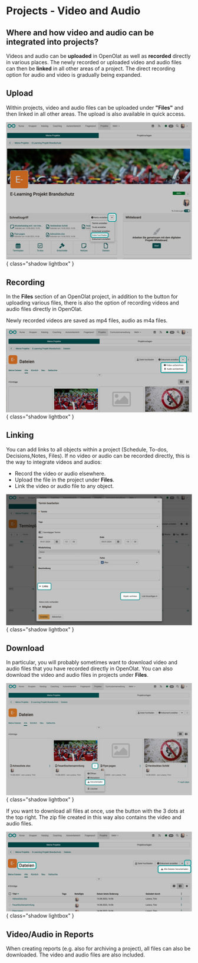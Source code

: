 # Projects - Video and Audio

## Where and how video and audio can be integrated into projects?

Videos and audio can be **uploaded** in OpenOlat as well as **recorded** directly in various places. The newly recorded or uploaded video and audio files can then be **linked** in all other areas of a project. 
The direct recording option for audio and video is gradually being expanded.


## Upload

Within projects, video and audio files can be uploaded under **"Files"** and then linked in all other areas. The upload is also available in quick access.

![project_quick_access_file_upload_v1_de.png](assets/project_quick_access_file_upload_v1_de.png){ class="shadow lightbox" }


## Recording

In the **Files** section of an OpenOlat project, in addition to the button for uploading various files, there is also the option of recording videos and audio files directly in OpenOlat.

Newly recorded videos are saved as mp4 files, audio as m4a files.

![project_video_audio_recording_v1_de.png](assets/project_video_audio_recording_v1_de.png){ class="shadow lightbox" }


## Linking

You can add links to all objects within a project (Schedule, To-dos, Decisions,Notes, Files). If no video or audio can be recorded directly, this is the way to integrate videos and audios:

* Record the video or audio elsewhere.
* Upload the file in the project under **Files**.
* Link the video or audio file to any object.

![project_video_audio_link_termin_v1_de.png](assets/project_video_audio_link_termin_v1_de.png){ class="shadow lightbox" }


## Download

In particular, you will probably sometimes want to download video and audio files that you have recorded directly in OpenOlat. You can also download the video and audio files in projects under **Files**.

![project_video_audio_download_file_v1_de.png](assets/project_video_audio_download_file_v1_de.png){ class="shadow lightbox" }


If you want to download all files at once, use the button with the 3 dots at the top right. The zip file created in this way also contains the video and audio files.

![project_video_audio_download_all_v1_de.png](assets/project_video_audio_download_all_v1_de.png){ class="shadow lightbox" }

## Video/Audio in Reports

When creating reports (e.g. also for archiving a project), all files can also be downloaded. The video and audio files are also included.
